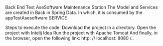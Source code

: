 Back End Test AseSoftware Maintenance Station The Model and Services are created in Back in Spring Data. In which, it is consumed by the appTestAsesoftware SERVICE

Steps to execute the code: Download the project in a directory. Open the project with Intelij Idea Run the project with Apache Tomcat And finally, in the browser, open the following link: http: // localhost: 8080 /..
